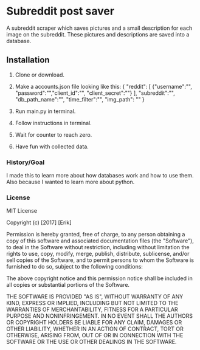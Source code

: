 # Subreddit post saver

A subreddit scraper which saves pictures and a small description for each image on the subreddit.
These pictures and descriptions are saved into a database.

## Installation

1. Clone or download.
2. Make a accounts.json file looking like this:
    {
        "reddit":
        [
            {"username":"", "password":"","client_id":"", "client_secret":""}
        ],
        "subreddit":"",
        "db_path_name":"",
        "time_filter":"",
        "img_path": ""
    }

3. Run main.py in terminal.
4. Follow instructions in terminal.
5. Wait for counter to reach zero.
6. Have fun with collected data.

### History/Goal

I made this to learn more about how databases work and how to use them. Also because I wanted to learn more about python.

### License

MIT License

Copyright (c) [2017] [Erik]

Permission is hereby granted, free of charge, to any person obtaining a copy
of this software and associated documentation files (the "Software"), to deal
in the Software without restriction, including without limitation the rights
to use, copy, modify, merge, publish, distribute, sublicense, and/or sell
copies of the Software, and to permit persons to whom the Software is
furnished to do so, subject to the following conditions:

The above copyright notice and this permission notice shall be included in all
copies or substantial portions of the Software.

THE SOFTWARE IS PROVIDED "AS IS", WITHOUT WARRANTY OF ANY KIND, EXPRESS OR
IMPLIED, INCLUDING BUT NOT LIMITED TO THE WARRANTIES OF MERCHANTABILITY,
FITNESS FOR A PARTICULAR PURPOSE AND NONINFRINGEMENT. IN NO EVENT SHALL THE
AUTHORS OR COPYRIGHT HOLDERS BE LIABLE FOR ANY CLAIM, DAMAGES OR OTHER
LIABILITY, WHETHER IN AN ACTION OF CONTRACT, TORT OR OTHERWISE, ARISING FROM,
OUT OF OR IN CONNECTION WITH THE SOFTWARE OR THE USE OR OTHER DEALINGS IN THE
SOFTWARE.
